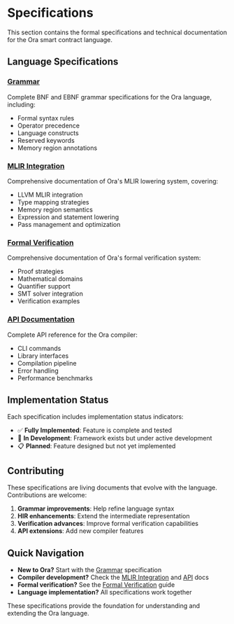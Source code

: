 # Specifications

This section contains the formal specifications and technical documentation for the Ora smart contract language.

## Language Specifications

### [Grammar](./grammar.md)
Complete BNF and EBNF grammar specifications for the Ora language, including:
- Formal syntax rules
- Operator precedence
- Language constructs
- Reserved keywords
- Memory region annotations

### [MLIR Integration](./mlir.md)
Comprehensive documentation of Ora's MLIR lowering system, covering:
- LLVM MLIR integration
- Type mapping strategies
- Memory region semantics
- Expression and statement lowering
- Pass management and optimization

### [Formal Verification](./formal-verification.md)
Comprehensive documentation of Ora's formal verification system:
- Proof strategies
- Mathematical domains
- Quantifier support
- SMT solver integration
- Verification examples

### [API Documentation](./api.md)
Complete API reference for the Ora compiler:
- CLI commands
- Library interfaces
- Compilation pipeline
- Error handling
- Performance benchmarks

## Implementation Status

Each specification includes implementation status indicators:
- ✅ **Fully Implemented**: Feature is complete and tested
- 🚧 **In Development**: Framework exists but under active development
- 📋 **Planned**: Feature designed but not yet implemented

## Contributing

These specifications are living documents that evolve with the language. Contributions are welcome:

1. **Grammar improvements**: Help refine language syntax
2. **HIR enhancements**: Extend the intermediate representation
3. **Verification advances**: Improve formal verification capabilities
4. **API extensions**: Add new compiler features

## Quick Navigation

- **New to Ora?** Start with the [Grammar](./grammar.md) specification
- **Compiler development?** Check the [MLIR Integration](./mlir.md) and [API](./api.md) docs
- **Formal verification?** See the [Formal Verification](./formal-verification.md) guide
- **Language implementation?** All specifications work together

These specifications provide the foundation for understanding and extending the Ora language. 